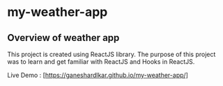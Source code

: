 # my-weather-app

## Overview of weather app
This project is created using ReactJS library.
The purpose of this project was to learn and get familiar with ReactJS and Hooks in ReactJS.


Live Demo : [https://ganeshardlkar.github.io/my-weather-app/]
